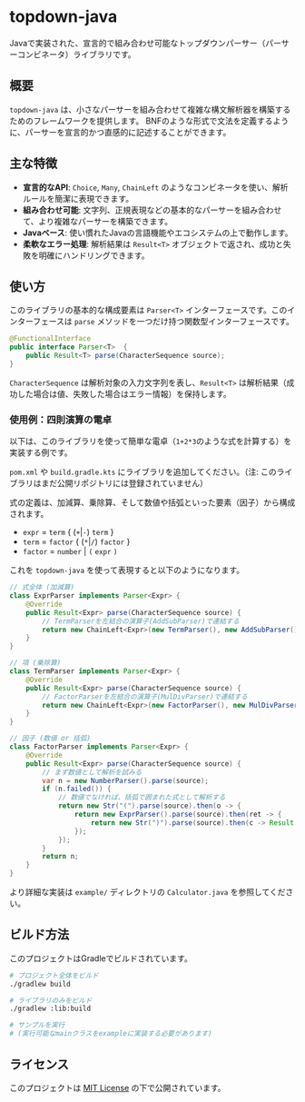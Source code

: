 # topdown-java

Javaで実装された、宣言的で組み合わせ可能なトップダウンパーサー（パーサーコンビネータ）ライブラリです。

## 概要

`topdown-java` は、小さなパーサーを組み合わせて複雑な構文解析器を構築するためのフレームワークを提供します。
BNFのような形式で文法を定義するように、パーサーを宣言的かつ直感的に記述することができます。

## 主な特徴

- **宣言的なAPI**: `Choice`, `Many`, `ChainLeft` のようなコンビネータを使い、解析ルールを簡潔に表現できます。
- **組み合わせ可能**: 文字列、正規表現などの基本的なパーサーを組み合わせて、より複雑なパーサーを構築できます。
- **Javaベース**: 使い慣れたJavaの言語機能やエコシステムの上で動作します。
- **柔軟なエラー処理**: 解析結果は `Result<T>` オブジェクトで返され、成功と失敗を明確にハンドリングできます。

## 使い方

このライブラリの基本的な構成要素は `Parser<T>` インターフェースです。このインターフェースは `parse` メソッドを一つだけ持つ関数型インターフェースです。

```java
@FunctionalInterface
public interface Parser<T>  {
    public Result<T> parse(CharacterSequence source);
}
```

`CharacterSequence` は解析対象の入力文字列を表し、`Result<T>` は解析結果（成功した場合は値、失敗した場合はエラー情報）を保持します。

### 使用例：四則演算の電卓

以下は、このライブラリを使って簡単な電卓（`1+2*3`のような式を計算する）を実装する例です。

`pom.xml` や `build.gradle.kts` にライブラリを追加してください。（注: このライブラリはまだ公開リポジトリには登録されていません）

式の定義は、加減算、乗除算、そして数値や括弧といった要素（因子）から構成されます。

- `expr` = `term` { (`+`|`-`) `term` }
- `term` = `factor` { (`*`|`/`) `factor` }
- `factor` = `number` | `(` `expr` `)`

これを `topdown-java` を使って表現すると以下のようになります。

```java
// 式全体 (加減算)
class ExprParser implements Parser<Expr> {
    @Override
    public Result<Expr> parse(CharacterSequence source) {
        // TermParserを左結合の演算子(AddSubParser)で連結する
        return new ChainLeft<Expr>(new TermParser(), new AddSubParser()).parse(source);
    }
}

// 項 (乗除算)
class TermParser implements Parser<Expr> {
    @Override
    public Result<Expr> parse(CharacterSequence source) {
        // FactorParserを左結合の演算子(MulDivParser)で連結する
        return new ChainLeft<Expr>(new FactorParser(), new MulDivParser()).parse(source);
    }
}

// 因子 (数値 or 括弧)
class FactorParser implements Parser<Expr> {
    @Override
    public Result<Expr> parse(CharacterSequence source) {
        // まず数値として解析を試みる
        var n = new NumberParser().parse(source);
        if (n.failed()) {
            // 数値でなければ、括弧で囲まれた式として解析する
            return new Str("(").parse(source).then(o -> {
                return new ExprParser().parse(source).then(ret -> {
                    return new Str(")").parse(source).then(c -> Result.success(ret));
                });
            });
        }
        return n;
    }
}
```

より詳細な実装は `example/` ディレクトリの `Calculator.java` を参照してください。

## ビルド方法

このプロジェクトはGradleでビルドされています。

```bash
# プロジェクト全体をビルド
./gradlew build

# ライブラリのみをビルド
./gradlew :lib:build

# サンプルを実行
# (実行可能なmainクラスをexampleに実装する必要があります)
```

## ライセンス

このプロジェクトは [MIT License](LICENCE) の下で公開されています。
